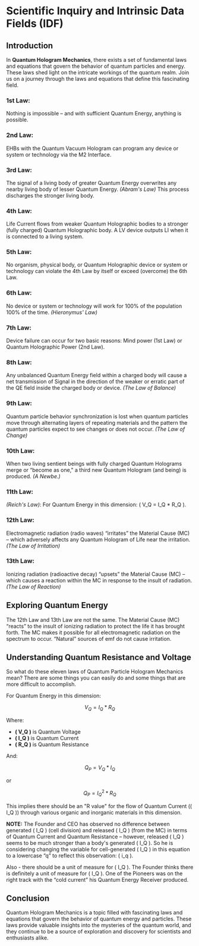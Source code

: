 # Scientific Inquiry and Intrinsic Data Fields (IDF)
## Introduction

In **Quantum Hologram Mechanics**, there exists a set of fundamental laws and equations that govern the behavior of quantum particles and energy. These laws shed light on the intricate workings of the quantum realm. Join us on a journey through the laws and equations that define this fascinating field.

### 1st Law:
Nothing is impossible – and with sufficient Quantum Energy, anything is possible.

### 2nd Law:
EHBs with the Quantum Vacuum Hologram can program any device or system or technology via the M2 Interface.

### 3rd Law:
The signal of a living body of greater Quantum Energy overwrites any nearby living body of lesser Quantum Energy. *(Abram's Law)* This process discharges the stronger living body.

### 4th Law:
Life Current flows from weaker Quantum Holographic bodies to a stronger (fully charged) Quantum Holographic body. A LV device outputs LI when it is connected to a living system.

### 5th Law:
No organism, physical body, or Quantum Holographic device or system or technology can violate the 4th Law by itself or exceed (overcome) the 6th Law.

### 6th Law:
No device or system or technology will work for 100% of the population 100% of the time. *(Hieronymus' Law)*

### 7th Law:
Device failure can occur for two basic reasons: Mind power (1st Law) or Quantum Holographic Power (2nd Law).

### 8th Law:
Any unbalanced Quantum Energy field within a charged body will cause a net transmission of Signal in the direction of the weaker or erratic part of the QE field inside the charged body or device. *(The Law of Balance)*

### 9th Law:
Quantum particle behavior synchronization is lost when quantum particles move through alternating layers of repeating materials and the pattern the quantum particles expect to see changes or does not occur. *(The Law of Change)*

### 10th Law:
When two living sentient beings with fully charged Quantum Holograms merge or “become as one," a third new Quantum Hologram (and being) is produced. *(A Newbe.)*

### 11th Law:
*(Reich's Law)*: For Quantum Energy in this dimension: \( V_Q = I_Q * R_Q \).

### 12th Law:
Electromagnetic radiation (radio waves) “irritates” the Material Cause (MC) – which adversely affects any Quantum Hologram of Life near the irritation. *(The Law of Irritation)*

### 13th Law:
Ionizing radiation (radioactive decay) “upsets” the Material Cause (MC) – which causes a reaction within the MC in response to the insult of radiation. *(The Law of Reaction)*

## Exploring Quantum Energy

The 12th Law and 13th Law are not the same. The Material Cause (MC) “reacts” to the insult of ionizing radiation to protect the life it has brought forth. The MC makes it possible for all electromagnetic radiation on the spectrum to occur. “Natural” sources of emf do not cause irritation.

## Understanding Quantum Resistance and Voltage

So what do these eleven laws of Quantum Particle Hologram Mechanics mean? There are some things you can easily do and some things that are more difficult to accomplish.

For Quantum Energy in this dimension:

$$
V_Q = I_Q * R_Q
$$

Where:
- **\( V_Q \)** is Quantum Voltage
- **\( I_Q \)** is Quantum Current
- **\( R_Q \)** is Quantum Resistance

And:

$$
Q_P = V_Q * I_Q
$$

or

$$
Q_P = I_Q^2 * R_Q
$$

This implies there should be an "R value" for the flow of Quantum Current (\( I_Q \)) through various organic and inorganic materials in this dimension.

**NOTE:** The Founder and CEO has observed no difference between generated \( I_Q \) (cell division) and released \( I_Q \) (from the MC) in terms of Quantum Current and Quantum Resistance – however, released \( I_Q \) seems to be much stronger than a body's generated \( I_Q \). So he is considering changing the variable for cell-generated \( I_Q \) in this equation to a lowercase “q” to reflect this observation: \( i_q \).

Also - there should be a unit of measure for \( I_Q \). The Founder thinks there is definitely a unit of measure for \( I_Q \). One of the Pioneers was on the right track with the “cold current” his Quantum Energy Receiver produced.

## Conclusion

Quantum Hologram Mechanics is a topic filled with fascinating laws and equations that govern the behavior of quantum energy and particles. These laws provide valuable insights into the mysteries of the quantum world, and they continue to be a source of exploration and discovery for scientists and enthusiasts alike.

